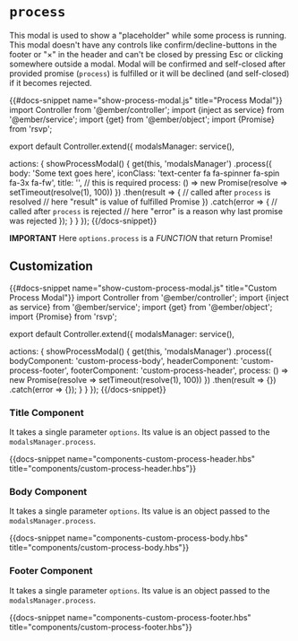 # `process`

This modal is used to show a "placeholder" while some process is running. This modal doesn't have any controls like confirm/decline-buttons in the footer or "×" in the header and can't be closed by pressing Esc or clicking somewhere outside a modal. Modal will be confirmed and self-closed after provided promise (`process`) is fulfilled or it will be declined (and self-closed) if it becomes rejected.

{{#docs-snippet name="show-process-modal.js" title="Process Modal"}}
import Controller from '@ember/controller';
import {inject as service} from '@ember/service';
import {get} from '@ember/object';
import {Promise} from 'rsvp';

export default Controller.extend({
  modalsManager: service(),

  actions: {
    showProcessModal() {
      get(this, 'modalsManager')
        .process({
          body: 'Some text goes here',
          iconClass: 'text-center fa fa-spinner fa-spin fa-3x fa-fw',
          title: '',
          // this is required
          process: () => new Promise(resolve => setTimeout(resolve(1), 100))
        })
        .then(result => {
          // called after `process` is resolved
          // here "result" is value of fulfilled Promise
        })
        .catch(error => {
          // called after `process` is rejected
          // here "error" is a reason why last promise was rejected
        });
    }
  }
});
{{/docs-snippet}}

**IMPORTANT** Here `options.process` is a _FUNCTION_ that return Promise!

## Customization

{{#docs-snippet name="show-custom-process-modal.js" title="Custom Process Modal"}}
import Controller from '@ember/controller';
import {inject as service} from '@ember/service';
import {get} from '@ember/object';
import {Promise} from 'rsvp';

export default Controller.extend({
  modalsManager: service(),

  actions: {
    showProcessModal() {
      get(this, 'modalsManager')
        .process({
          bodyComponent: 'custom-process-body',
          headerComponent: 'custom-process-footer',
          footerComponent: 'custom-process-header',
          process: () => new Promise(resolve => setTimeout(resolve(1), 100))
        })
        .then(result => {})
        .catch(error => {});
    }
  }
});
{{/docs-snippet}}

### Title Component

It takes a single parameter `options`. Its value is an object passed to the `modalsManager.process`.

{{docs-snippet name="components-custom-process-header.hbs" title="components/custom-process-header.hbs"}}

### Body Component

It takes a single parameter `options`. Its value is an object passed to the `modalsManager.process`.

{{docs-snippet name="components-custom-process-body.hbs" title="components/custom-process-body.hbs"}}

### Footer Component

It takes a single parameter `options`. Its value is an object passed to the `modalsManager.process`.

{{docs-snippet name="components-custom-process-footer.hbs" title="components/custom-process-footer.hbs"}}
